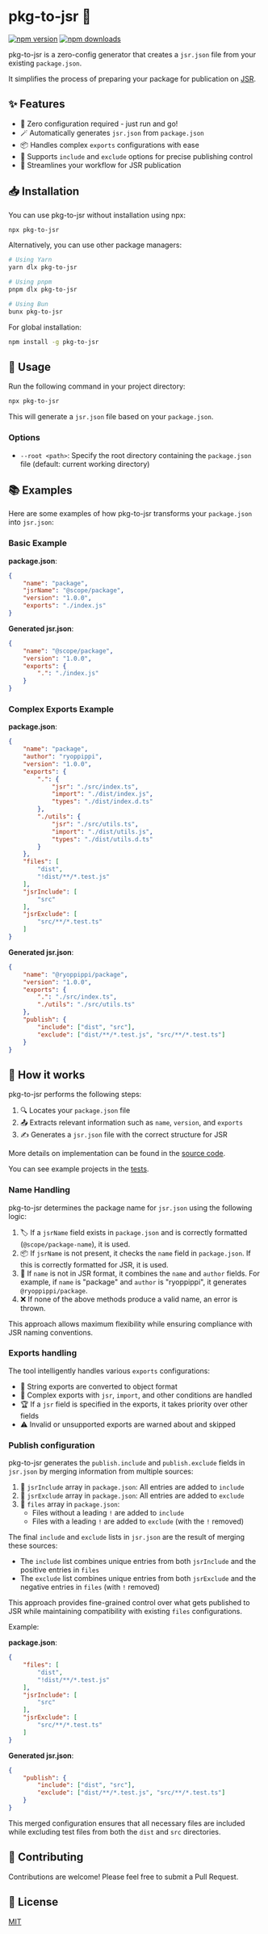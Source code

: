 # pkg-to-jsr 🚀

[![npm version](https://img.shields.io/npm/v/pkg-to-jsr?color=yellow)](https://npmjs.com/package/pkg-to-jsr)
[![npm downloads](https://img.shields.io/npm/dm/pkg-to-jsr?color=yellow)](https://npmjs.com/package/pkg-to-jsr)

pkg-to-jsr is a zero-config generator that creates a `jsr.json` file from your existing `package.json`.

It simplifies the process of preparing your package for publication on [JSR](https://jsr.io).

## ✨ Features

- 🔧 Zero configuration required - just run and go!
- 🪄 Automatically generates `jsr.json` from `package.json`
- 📦 Handles complex `exports` configurations with ease
- 🎯 Supports `include` and `exclude` options for precise publishing control
- 🚀 Streamlines your workflow for JSR publication

## 📥 Installation

You can use pkg-to-jsr without installation using npx:

```bash
npx pkg-to-jsr
```

Alternatively, you can use other package managers:

```bash
# Using Yarn
yarn dlx pkg-to-jsr

# Using pnpm
pnpm dlx pkg-to-jsr

# Using Bun
bunx pkg-to-jsr
```

For global installation:

```bash
npm install -g pkg-to-jsr
```

## 🚀 Usage

Run the following command in your project directory:

```bash
npx pkg-to-jsr
```

This will generate a `jsr.json` file based on your `package.json`.

### Options

- `--root <path>`: Specify the root directory containing the `package.json` file (default: current working directory)

## 📚 Examples

Here are some examples of how pkg-to-jsr transforms your `package.json` into `jsr.json`:

### Basic Example

**package.json**:

```json
{
	"name": "package",
	"jsrName": "@scope/package",
	"version": "1.0.0",
	"exports": "./index.js"
}
```

**Generated jsr.json**:

```json
{
	"name": "@scope/package",
	"version": "1.0.0",
	"exports": {
		".": "./index.js"
	}
}
```

### Complex Exports Example

**package.json**:

```json
{
	"name": "package",
	"author": "ryoppippi",
	"version": "1.0.0",
	"exports": {
		".": {
			"jsr": "./src/index.ts",
			"import": "./dist/index.js",
			"types": "./dist/index.d.ts"
		},
		"./utils": {
			"jsr": "./src/utils.ts",
			"import": "./dist/utils.js",
			"types": "./dist/utils.d.ts"
		}
	},
	"files": [
		"dist",
		"!dist/**/*.test.js"
	],
	"jsrInclude": [
		"src"
	],
	"jsrExclude": [
		"src/**/*.test.ts"
	]
}
```

**Generated jsr.json**:

```json
{
	"name": "@ryoppippi/package",
	"version": "1.0.0",
	"exports": {
		".": "./src/index.ts",
		"./utils": "./src/utils.ts"
	},
	"publish": {
		"include": ["dist", "src"],
		"exclude": ["dist/**/*.test.js", "src/**/*.test.ts"]
	}
}
```

## 🔧 How it works

pkg-to-jsr performs the following steps:

1. 🔍 Locates your `package.json` file
2. 📤 Extracts relevant information such as `name`, `version`, and `exports`
3. ✍️ Generates a `jsr.json` file with the correct structure for JSR

More details on implementation can be found in the [source code](./src).

You can see example projects in the [tests](./tests).

### Name Handling

pkg-to-jsr determines the package name for `jsr.json` using the following logic:

1. 🏷️ If a `jsrName` field exists in `package.json` and is correctly formatted (`@scope/package-name`), it is used.
2. 📦 If `jsrName` is not present, it checks the `name` field in `package.json`. If this is correctly formatted for JSR, it is used.
3. 🔧 If `name` is not in JSR format, it combines the `name` and `author` fields. For example, if `name` is "package" and `author` is "ryoppippi", it generates `@ryoppippi/package`.
4. ❌ If none of the above methods produce a valid name, an error is thrown.

This approach allows maximum flexibility while ensuring compliance with JSR naming conventions.

### Exports handling

The tool intelligently handles various `exports` configurations:

- 🧵 String exports are converted to object format
- 🧩 Complex exports with `jsr`, `import`, and other conditions are handled
- 🏆 If a `jsr` field is specified in the exports, it takes priority over other fields
- ⚠️ Invalid or unsupported exports are warned about and skipped

### Publish configuration

pkg-to-jsr generates the `publish.include` and `publish.exclude` fields in `jsr.json` by merging information from multiple sources:

1. 📂 `jsrInclude` array in `package.json`: All entries are added to `include`
2. 🚫 `jsrExclude` array in `package.json`: All entries are added to `exclude`
3. 📁 `files` array in `package.json`:
   - Files without a leading `!` are added to `include`
   - Files with a leading `!` are added to `exclude` (with the `!` removed)

The final `include` and `exclude` lists in `jsr.json` are the result of merging these sources:

- The `include` list combines unique entries from both `jsrInclude` and the positive entries in `files`
- The `exclude` list combines unique entries from both `jsrExclude` and the negative entries in `files` (with `!` removed)

This approach provides fine-grained control over what gets published to JSR while maintaining compatibility with existing `files` configurations.

Example:

**package.json**:

```json
{
	"files": [
		"dist",
		"!dist/**/*.test.js"
	],
	"jsrInclude": [
		"src"
	],
	"jsrExclude": [
		"src/**/*.test.ts"
	]
}
```

**Generated jsr.json**:

```json
{
	"publish": {
		"include": ["dist", "src"],
		"exclude": ["dist/**/*.test.js", "src/**/*.test.ts"]
	}
}
```

This merged configuration ensures that all necessary files are included while excluding test files from both the `dist` and `src` directories.

## 🤝 Contributing

Contributions are welcome! Please feel free to submit a Pull Request.

## 📄 License

[MIT](./LICENSE)

